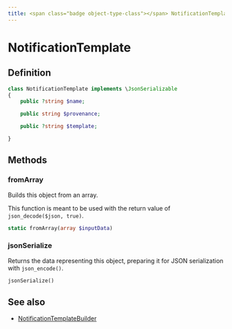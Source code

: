```yaml
---
title: <span class="badge object-type-class"></span> NotificationTemplate
---
```

# <span class="badge object-type-class"></span> NotificationTemplate

## Definition

```php
class NotificationTemplate implements \JsonSerializable
{
    public ?string $name;

    public string $provenance;

    public ?string $template;

}
```
## Methods

### <span class="badge object-method"></span> fromArray

Builds this object from an array.

This function is meant to be used with the return value of `json_decode($json, true)`.

```php
static fromArray(array $inputData)
```

### <span class="badge object-method"></span> jsonSerialize

Returns the data representing this object, preparing it for JSON serialization with `json_encode()`.

```php
jsonSerialize()
```

## See also

 * <span class="badge builder"></span> [NotificationTemplateBuilder](./builder-NotificationTemplateBuilder.md)
